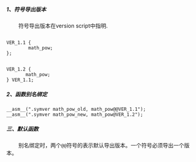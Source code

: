 ##### 1、符号导出版本

&nbsp;&nbsp;&nbsp;&nbsp;&nbsp;&nbsp;&nbsp;&nbsp;符号导出版本在version script中指明.


```

VER_1.1 {
        math_pow;
};


VER_1.2 {
       math_pow;
} VER_1.1;

```


##### 2、函数别名绑定

```
__asm__(".symver math_pow_old, math_pow@@VER_1.1");
__asm__(".symver math_pow_new, math_pow@VER_1.2");
```

##### 三、默认函数

&nbsp;&nbsp;&nbsp;&nbsp;&nbsp;&nbsp;&nbsp;&nbsp;别名绑定时，两个`@@`符号的表示默认导出版本。一个符号必须导出一个版本。